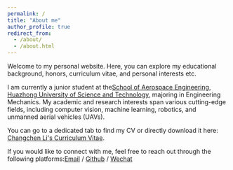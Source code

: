 ```yaml
---
permalink: /
title: "About me"
author_profile: true
redirect_from: 
  - /about/
  - /about.html
---
```

Welcome to my personal website. Here, you can explore my educational background, honors, curriculum vitae, and personal interests etc.

I am currently a junior student at the[School of Aerospace Engineering](https://ae.hust.edu.cn/), [Huazhong University of Science and Technology](https://www.hust.edu.cn/), majoring in Engineering Mechanics. My academic and research interests span various cutting-edge fields, including computer vision, machine learning, robotics, and unmanned aerial vehicles (UAVs).

You can go to a dedicated tab to find my CV or directly download it here: [Changchen Li's Curriculum Vitae](../assets/Curriculum_Vitae.pdf).

If you would like to connect with me, feel free to reach out through the following platforms:[Email](mailto:changchen_li@hust.edu.cn) / [Github](https://github.com/changchenli) / [Wechat](../images/wechat.jpg)

